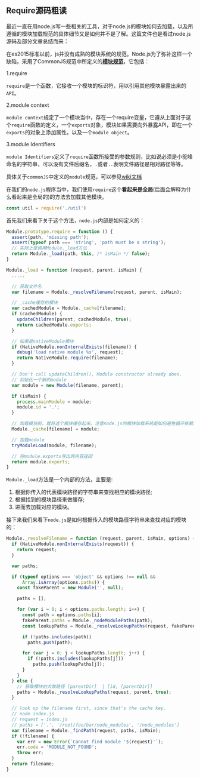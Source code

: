 ## Require源码粗读

最近一直在用node.js写一些相关的工具，对于node.js的模块如何去加载，以及所遵循的模块加载规范的具体细节又是如何并不是了解。这篇文件也是看过node.js源码及部分文章总结而来：

在es2015标准以前，js并没有成熟的模块系统的规范。Node.js为了弥补这样一个缺陷，采用了CommonJS规范中所定义的[**模块规范**](http://wiki.commonjs.org/wiki/Modules/1.1.1)，它包括：

1.require

`require`是一个函数，它接收一个模块的标识符，用以引用其他模块暴露出来的`API`。

2.module context

`module context`规定了一个模块当中，存在一个require变量，它遵从上面对于这个`require`函数的定义，一个`exports`对象，模块如果需要向外暴露API，即在一个`exports`的对象上添加属性。以及一个`module object`。

3.module Identifiers

`module Identifiers`定义了`require`函数所接受的参数规则，比如说必须是小驼峰命名的字符串，可以没有文件后缀名，`.`或者`..`表明文件路径是相对路径等等。

具体关于`commonJS`中定义的`module`规范，可以参见[wiki文档](http://wiki.commonjs.org/wiki/Modules/1.1.1)

在我们的`node.js`程序当中，我们使用`require`这个**看起来是全局**(后面会解释为什么看起来是全局的)的方法去加载其他模块。

```javascript
const util = require('./util')
```

首先我们来看下关于这个方法，`node.js`内部是如何定义的：

```javascript
Module.prototype.require = function () {
  assert(path, 'missing path');
  assert(typeof path === 'string', 'path must be a string');
  // 实际上是调用Module._load方法
  return Module._load(path, this, /* isMain */ false);
}

Module._load = function (request, parent, isMain) {
  .....

  // 获取文件名
  var filename = Module._resolveFilename(request, parent, isMain);

  // _cache缓存的模块
  var cachedModule = Module._cache[filename];
  if (cachedModule) {
    updateChildren(parent, cachedModule, true);
    return cachedModule.exports;
  }

  // 如果是nativeModule模块
  if (NativeModule.nonInternalExists(filename)) {
    debug('load native module %s', request);
    return NativeModule.require(filename);
  }

  // Don't call updateChildren(), Module constructor already does.
  // 初始化一个新的module
  var module = new Module(filename, parent);

  if (isMain) {
    process.mainModule = module;
    module.id = '.';
  }

  // 加载模块前，就将这个模块缓存起来。注意node.js的模块加载系统是如何避免循环依赖的
  Module._cache[filename] = module;

  // 加载module
  tryModuleLoad(module, filename);

  // 将module.exports导出的内容返回
  return module.exports;
}
```

`Module._load`方法是一个内部的方法，主要是:

1. 根据你传入的代表模块路径的字符串来查找相应的模块路径;
2. 根据找到的模块路径来做缓存;
3. 进而去加载对应的模块。

接下来我们来看下`node.js`是如何根据传入的模块路径字符串来查找对应的模块的：

```javascript
Module._resolveFilename = function (request, parent, isMain, options) {
  if (NativeModule.nonInternalExists(request)) {
    return request;
  }

  var paths;

  if (typeof options === 'object' && options !== null &&
      Array.isArray(options.paths)) {
    const fakeParent = new Module('', null);

    paths = [];

    for (var i = 0; i < options.paths.length; i++) {
      const path = options.paths[i];
      fakeParent.paths = Module._nodeModulePaths(path);
      const lookupPaths = Module._resolveLookupPaths(request, fakeParent, true);

      if (!paths.includes(path))
        paths.push(path);

      for (var j = 0; j < lookupPaths.length; j++) {
        if (!paths.includes(lookupPaths[j]))
          paths.push(lookupPaths[j]);
      }
    }
  } else {
    // 获取模块的大致路径 [parentDir]  | [id, [parentDir]]
    paths = Module._resolveLookupPaths(request, parent, true);
  }

  // look up the filename first, since that's the cache key.
  // node index.js
  // request = index.js
  // paths = ['.', '/root/foo/bar/node_modules', '/node_modules']
  var filename = Module._findPath(request, paths, isMain);
  if (!filename) {
    var err = new Error(`Cannot find module '${request}'`);
    err.code = 'MODULE_NOT_FOUND';
    throw err;
  }
  return filename;
}
```